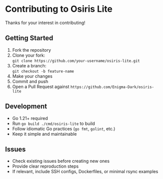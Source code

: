 # Contributing to Osiris Lite

Thanks for your interest in contributing!

## Getting Started

1. Fork the repository  
2. Clone your fork:  
   `git clone https://github.com/your-username/osiris-lite.git`  
3. Create a branch:  
   `git checkout -b feature-name`  
4. Make your changes  
5. Commit and push  
6. Open a Pull Request against `https://github.com/Enigma-Dark/osiris-lite`

## Development

- Go 1.21+ required  
- Run `go build ./cmd/osiris-lite` to build  
- Follow idiomatic Go practices (`go fmt`, `golint`, etc.)  
- Keep it simple and maintainable

## Issues

- Check existing issues before creating new ones  
- Provide clear reproduction steps  
- If relevant, include SSH configs, Dockerfiles, or minimal rsync examples
